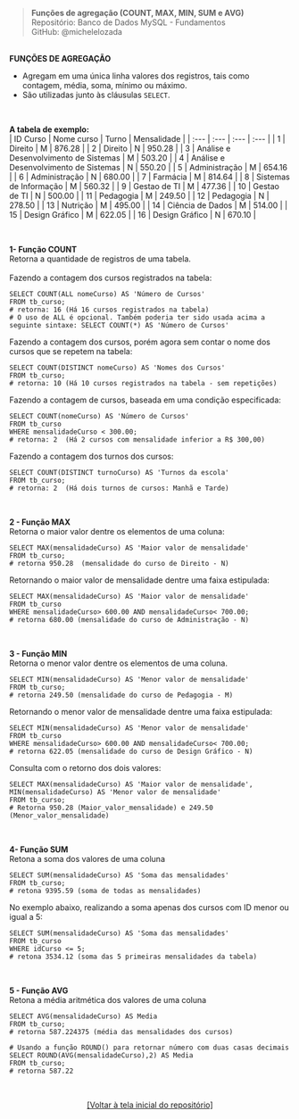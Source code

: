 > **Funções de agregação (COUNT, MAX, MIN, SUM e AVG)**  
> Repositório: Banco de Dados MySQL - Fundamentos  
> GitHub: @michelelozada
&nbsp;
     
&nbsp;  
**FUNÇÕES DE AGREGAÇÃO**  
- Agregam em uma única linha valores dos registros, tais como contagem, média, soma, mínimo ou máximo. 
- São utilizadas junto às cláusulas `SELECT`.
     
&nbsp;  

**A tabela de exemplo:**  
| ID Curso | Nome curso 							| Turno | Mensalidade |
| :---     | :---      							    | :---  | :---        |
| 1        | Direito                               	| M     | 876.28      |
| 2	       | Direito	                            | N     | 950.28      |
| 3	       | Análise e Desenvolvimento de Sistemas 	| M     | 503.20      |
| 4	       | Análise e Desenvolvimento de Sistemas 	| N     | 550.20      |
| 5	       | Administração	                     	| M     | 654.16      |
| 6	       | Administração	                        | N     | 680.00      |
| 7	       | Farmácia	                            | M     | 814.64      |
| 8	       | Sistemas de Informação                 | M     | 560.32      |
| 9	       | Gestao de TI	                        | M     | 477.36      |
| 10       | Gestao de TI	                        | N     | 500.00      |
| 11       | Pedagogia	                         	| M     | 249.50      |
| 12       | Pedagogia	                         	| N     | 278.50      |
| 13       | Nutrição                              	| M     | 495.00      |
| 14       | Ciência de Dados                      	| M     | 514.00      |
| 15       | Design Gráfico                        	| M     | 622.05      |
| 16       | Design Gráfico                        	| N     | 670.10      |

&nbsp;
     
**1- Função COUNT**  
Retorna a quantidade de registros de uma tabela.  
&nbsp;  
Fazendo a contagem dos cursos registrados na tabela:
```mysql
SELECT COUNT(ALL nomeCurso) AS 'Número de Cursos'  
FROM tb_curso;  
# retorna: 16 (Há 16 cursos registrados na tabela)
# O uso de ALL é opcional. Também poderia ter sido usada acima a seguinte sintaxe: SELECT COUNT(*) AS 'Número de Cursos'  
```
Fazendo a contagem dos cursos, porém agora sem contar o nome dos cursos que se repetem na tabela:
```mysql
SELECT COUNT(DISTINCT nomeCurso) AS 'Nomes dos Cursos'
FROM tb_curso;  
# retorna: 10 (Há 10 cursos registrados na tabela - sem repetições)
```
Fazendo a contagem de cursos, baseada em uma condição especificada:
```mysql
SELECT COUNT(nomeCurso) AS 'Número de Cursos' 
FROM tb_curso 
WHERE mensalidadeCurso < 300.00;  
# retorna: 2  (Há 2 cursos com mensalidade inferior a R$ 300,00)
```
Fazendo a contagem dos turnos dos cursos:
```mysql
SELECT COUNT(DISTINCT turnoCurso) AS 'Turnos da escola' 
FROM tb_curso;
# retorna: 2  (Há dois turnos de cursos: Manhã e Tarde)
```

&nbsp;
     
**2 - Função MAX**  
Retorna o maior valor dentre os elementos de uma coluna:
```mysql
SELECT MAX(mensalidadeCurso) AS 'Maior valor de mensalidade'
FROM tb_curso; 
# retorna 950.28  (mensalidade do curso de Direito - N)
```
Retornando o maior valor de mensalidade dentre uma faixa estipulada:
```mysql
SELECT MAX(mensalidadeCurso) AS 'Maior valor de mensalidade'
FROM tb_curso 
WHERE mensalidadeCurso> 600.00 AND mensalidadeCurso< 700.00;  
# retorna 680.00 (mensalidade do curso de Administração - N)
```

&nbsp;
     
**3 - Função MIN**  
Retorna o menor valor dentre os elementos de uma coluna.
```mysql
SELECT MIN(mensalidadeCurso) AS 'Menor valor de mensalidade'
FROM tb_curso; 
# retorna 249.50 (mensalidade do curso de Pedagogia - M)
```
Retornando o menor valor de mensalidade dentre uma faixa estipulada:
```mysql
SELECT MIN(mensalidadeCurso) AS 'Menor valor de mensalidade'
FROM tb_curso 
WHERE mensalidadeCurso> 600.00 AND mensalidadeCurso< 700.00;  
# retorna 622.05 (mensalidade do curso de Design Gráfico - N)
```
Consulta com o retorno dos dois valores:
```mysql
SELECT MAX(mensalidadeCurso) AS 'Maior valor de mensalidade', MIN(mensalidadeCurso) AS 'Menor valor de mensalidade'
FROM tb_curso;   
# Retorna 950.28 (Maior_valor_mensalidade) e 249.50 (Menor_valor_mensalidade)
```

&nbsp;
     
**4- Função SUM**  
Retona a soma dos valores de uma coluna
```mysql
SELECT SUM(mensalidadeCurso) AS 'Soma das mensalidades'
FROM tb_curso; 
# retona 9395.59 (soma de todas as mensalidades)
```
No exemplo abaixo, realizando a soma apenas dos cursos com ID menor ou igual a 5:
```mysql
SELECT SUM(mensalidadeCurso) AS 'Soma das mensalidades'
FROM tb_curso 
WHERE idCurso <= 5;
# retona 3534.12 (soma das 5 primeiras mensalidades da tabela)
```

&nbsp;
     
**5 - Função AVG**  
Retona a média aritmética dos valores de uma coluna
```mysql
SELECT AVG(mensalidadeCurso) AS Media
FROM tb_curso; 
# retorna 587.224375 (média das mensalidades dos cursos)
```
```mysql
# Usando a função ROUND() para retornar número com duas casas decimais
SELECT ROUND(AVG(mensalidadeCurso),2) AS Media
FROM tb_curso;  
# retorna 587.22 
```

&nbsp;

<div align="center">
<a href="https://github.com/michelelozada/MySQL-Study-Notes">[Voltar à tela inicial do repositório]</a>
</div>